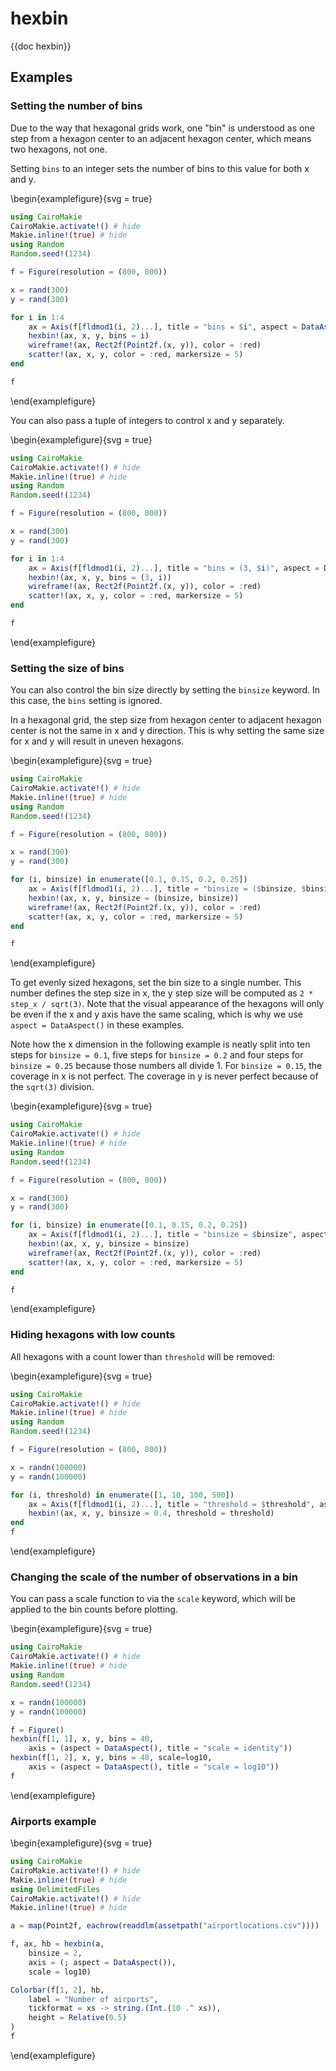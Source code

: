 # hexbin

{{doc hexbin}}

## Examples

### Setting the number of bins

Due to the way that hexagonal grids work, one "bin" is understood as one step from a hexagon center to an adjacent hexagon center, which means two hexagons, not one.

Setting `bins` to an integer sets the number of bins to this value for both x and y.

\begin{examplefigure}{svg = true}
```julia
using CairoMakie
CairoMakie.activate!() # hide
Makie.inline!(true) # hide
using Random
Random.seed!(1234)

f = Figure(resolution = (800, 800))

x = rand(300)
y = rand(300)

for i in 1:4
    ax = Axis(f[fldmod1(i, 2)...], title = "bins = $i", aspect = DataAspect())
    hexbin!(ax, x, y, bins = i)
    wireframe!(ax, Rect2f(Point2f.(x, y)), color = :red)
    scatter!(ax, x, y, color = :red, markersize = 5)
end

f
```
\end{examplefigure}

You can also pass a tuple of integers to control x and y separately.

\begin{examplefigure}{svg = true}
```julia
using CairoMakie
CairoMakie.activate!() # hide
Makie.inline!(true) # hide
using Random
Random.seed!(1234)

f = Figure(resolution = (800, 800))

x = rand(300)
y = rand(300)

for i in 1:4
    ax = Axis(f[fldmod1(i, 2)...], title = "bins = (3, $i)", aspect = DataAspect())
    hexbin!(ax, x, y, bins = (3, i))
    wireframe!(ax, Rect2f(Point2f.(x, y)), color = :red)
    scatter!(ax, x, y, color = :red, markersize = 5)
end

f
```
\end{examplefigure}

### Setting the size of bins

You can also control the bin size directly by setting the `binsize` keyword.
In this case, the `bins` setting is ignored.

In a hexagonal grid, the step size from hexagon center to adjacent hexagon center is not the same in x and y direction.
This is why setting the same size for x and y will result in uneven hexagons.

\begin{examplefigure}{svg = true}
```julia
using CairoMakie
CairoMakie.activate!() # hide
Makie.inline!(true) # hide
using Random
Random.seed!(1234)

f = Figure(resolution = (800, 800))

x = rand(300)
y = rand(300)

for (i, binsize) in enumerate([0.1, 0.15, 0.2, 0.25])
    ax = Axis(f[fldmod1(i, 2)...], title = "binsize = ($binsize, $binsize)", aspect = DataAspect())
    hexbin!(ax, x, y, binsize = (binsize, binsize))
    wireframe!(ax, Rect2f(Point2f.(x, y)), color = :red)
    scatter!(ax, x, y, color = :red, markersize = 5)
end

f
```
\end{examplefigure}

To get evenly sized hexagons, set the bin size to a single number.
This number defines the step size in x, the y step size will be computed as `2 * step_x / sqrt(3)`.
Note that the visual appearance of the hexagons will only be even if the x and y axis have the same scaling, which is why we use `aspect = DataAspect()` in these examples.

Note how the x dimension in the following example is neatly split into ten steps for `binsize = 0.1`, five steps for `binsize = 0.2` and four steps for `binsize = 0.25` because those numbers all divide 1.
For `binsize = 0.15`, the coverage in x is not perfect.
The coverage in y is never perfect because of the `sqrt(3)` division.

\begin{examplefigure}{svg = true}
```julia
using CairoMakie
CairoMakie.activate!() # hide
Makie.inline!(true) # hide
using Random
Random.seed!(1234)

f = Figure(resolution = (800, 800))

x = rand(300)
y = rand(300)

for (i, binsize) in enumerate([0.1, 0.15, 0.2, 0.25])
    ax = Axis(f[fldmod1(i, 2)...], title = "binsize = $binsize", aspect = DataAspect())
    hexbin!(ax, x, y, binsize = binsize)
    wireframe!(ax, Rect2f(Point2f.(x, y)), color = :red)
    scatter!(ax, x, y, color = :red, markersize = 5)
end

f
```
\end{examplefigure}

### Hiding hexagons with low counts

All hexagons with a count lower than `threshold` will be removed:

\begin{examplefigure}{svg = true}
```julia
using CairoMakie
CairoMakie.activate!() # hide
Makie.inline!(true) # hide
using Random
Random.seed!(1234)

f = Figure(resolution = (800, 800))

x = randn(100000)
y = randn(100000)

for (i, threshold) in enumerate([1, 10, 100, 500])
    ax = Axis(f[fldmod1(i, 2)...], title = "threshold = $threshold", aspect = DataAspect())
    hexbin!(ax, x, y, binsize = 0.4, threshold = threshold)
end
f
```
\end{examplefigure}


### Changing the scale of the number of observations in a bin

You can pass a scale function to via the `scale` keyword, which will be applied to the bin counts before plotting.

\begin{examplefigure}{svg = true}
```julia
using CairoMakie
CairoMakie.activate!() # hide
Makie.inline!(true) # hide
using Random
Random.seed!(1234)

x = randn(100000)
y = randn(100000)

f = Figure()
hexbin(f[1, 1], x, y, bins = 40,
    axis = (aspect = DataAspect(), title = "scale = identity"))
hexbin(f[1, 2], x, y, bins = 40, scale=log10,
    axis = (aspect = DataAspect(), title = "scale = log10"))
f
```
\end{examplefigure}

### Airports example

\begin{examplefigure}{svg = true}
```julia
using CairoMakie
CairoMakie.activate!() # hide
Makie.inline!(true) # hide
using DelimitedFiles
CairoMakie.activate!() # hide
Makie.inline!(true) # hide

a = map(Point2f, eachrow(readdlm(assetpath("airportlocations.csv"))))

f, ax, hb = hexbin(a,
    binsize = 2,
    axis = (; aspect = DataAspect()),
    scale = log10)

Colorbar(f[1, 2], hb,
    label = "Number of airports",
    tickformat = xs -> string.(Int.(10 .^ xs)),
    height = Relative(0.5)
)
f
```
\end{examplefigure}

